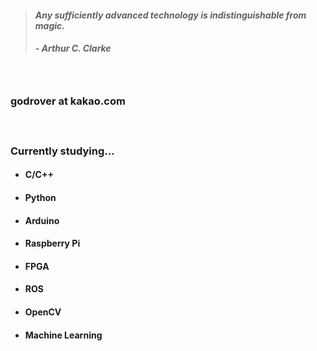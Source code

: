 > #### *Any sufficiently advanced technology is indistinguishable from magic.*
> ##### - Arthur C. Clarke

　

### godrover at kakao.com

　

### Currently studying...

- #### C/C++

- #### Python

- #### Arduino

- #### Raspberry Pi

- #### FPGA
  
- #### ROS

- #### OpenCV

- #### Machine Learning
